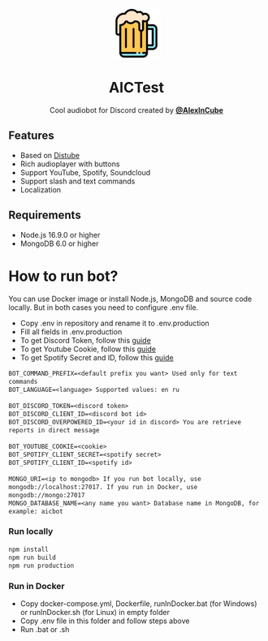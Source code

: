 <p align="center">
    <img width="96" src="src/logo.png" alt="BotLogo">
</p>
<h1 align="center">AICTest</h1>
<p align="center">
Cool audiobot for Discord created by <a href="https://vk.com/alexincube"><b>@AlexInCube</b></a></p>

## Features

- Based on [Distube](https://github.com/skick1234/DisTube)
- Rich audioplayer with buttons
- Support YouTube, Spotify, Soundcloud
- Support slash and text commands
- Localization

## Requirements
- Node.js 16.9.0 or higher
- MongoDB 6.0 or higher

# How to run bot?
You can use Docker image or install Node.js, MongoDB and source code locally.
But in both cases you need to configure .env file.

- Copy .env in repository and rename it to .env.production
- Fill all fields in .env.production
- To get Discord Token, follow this [guide](https://discordjs.guide/preparations/setting-up-a-bot-application.html#creating-your-bot)
- To get Youtube Cookie, follow this [guide](https://www.youtube.com/watch?v=iQnpef9LgVM)
- To get Spotify Secret and ID, follow this [guide](https://stevesie.com/docs/pages/spotify-client-id-secret-developer-api)

```
BOT_COMMAND_PREFIX=<default prefix you want> Used only for text commands
BOT_LANGUAGE=<language> Supported values: en ru

BOT_DISCORD_TOKEN=<discord token>
BOT_DISCORD_CLIENT_ID=<discord bot id>
BOT_DISCORD_OVERPOWERED_ID=<your id in discord> You are retrieve reports in direct message

BOT_YOUTUBE_COOKIE=<cookie> 
BOT_SPOTIFY_CLIENT_SECRET=<spotify secret>
BOT_SPOTIFY_CLIENT_ID=<spotify id>

MONGO_URI=<ip to mongodb> If you run bot locally, use mongodb://localhost:27017. If you run in Docker, use mongodb://mongo:27017
MONGO_DATABASE_NAME=<any name you want> Database name in MongoDB, for example: aicbot
```

### Run locally
```npm
npm install
npm run build
npm run production
```
### Run in Docker
- Copy docker-compose.yml, Dockerfile, runInDocker.bat (for Windows) or runInDocker.sh (for Linux) in empty folder
- Copy .env file in this folder and follow steps above
- Run .bat or .sh
